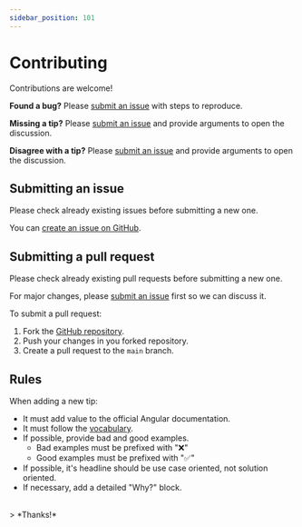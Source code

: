 ```yaml
---
sidebar_position: 101
---
```

# Contributing

Contributions are welcome!

**Found a bug?**
Please [submit an issue](#submitting-an-issue) with steps to reproduce.

**Missing a tip?** 
Please [submit an issue](#submitting-an-issue) and provide arguments to open the discussion.

**Disagree with a tip?**
Please [submit an issue](#submitting-an-issue) and provide arguments to open the discussion.

## Submitting an issue
Please check already existing issues before submitting a new one.

You can [create an issue on GitHub](https://github.com/martinboue/angular-tips/issues/new).

## Submitting a pull request
Please check already existing pull requests before submitting a new one.

For major changes, please [submit an issue](#submitting-an-issue) first so we can discuss it.

To submit a pull request: 
1. Fork the [GitHub repository](https://github.com/martinboue/angular-tips).
2. Push your changes in you forked repository.
3. Create a pull request to the `main` branch.

## Rules

When adding a new tip:
- It must add value to the official Angular documentation.
- It must follow the [vocabulary](./getting-started.md#vocabulary).
- If possible, provide bad and good examples.
  - Bad examples must be prefixed with "❌"
  - Good examples must be prefixed with "✅"
- If possible, it's headline should be use case oriented, not solution oriented.
- If necessary, add a detailed "Why?" block.

<br/>
> *Thanks!*
